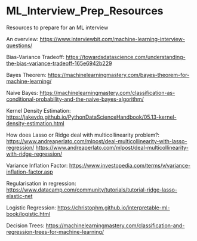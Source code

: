 # ML_Interview_Prep_Resources
Resources to prepare for an ML interview

An overview: https://www.interviewbit.com/machine-learning-interview-questions/

Bias-Variance Tradeoff: https://towardsdatascience.com/understanding-the-bias-variance-tradeoff-165e6942b229

Bayes Theorem: https://machinelearningmastery.com/bayes-theorem-for-machine-learning/

Naive Bayes: https://machinelearningmastery.com/classification-as-conditional-probability-and-the-naive-bayes-algorithm/

Kernel Density Estimation: https://jakevdp.github.io/PythonDataScienceHandbook/05.13-kernel-density-estimation.html

How does Lasso or Ridge deal with multicollinearity problem?: https://www.andreaperlato.com/mlpost/deal-multicollinearity-with-lasso-regression/
https://www.andreaperlato.com/mlpost/deal-multicollinearity-with-ridge-regression/

Variance Inflation Factor: https://www.investopedia.com/terms/v/variance-inflation-factor.asp

Regularisation in regression: https://www.datacamp.com/community/tutorials/tutorial-ridge-lasso-elastic-net


Logistic Regression: https://christophm.github.io/interpretable-ml-book/logistic.html

Decision Trees: https://machinelearningmastery.com/classification-and-regression-trees-for-machine-learning/
